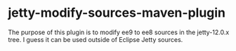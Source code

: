 # jetty-modify-sources-maven-plugin

The purpose of this plugin is to modify ee9 to ee8 sources in the jetty-12.0.x tree.
I guess it can be used outside of Eclipse Jetty sources.
